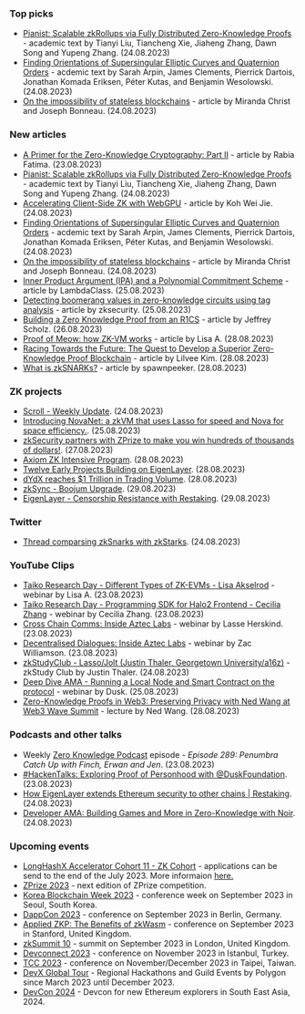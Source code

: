 ### Top picks
* [Pianist: Scalable zkRollups via Fully Distributed Zero-Knowledge Proofs](https://eprint.iacr.org/2023/1271.pdf) - academic text by Tianyi Liu, Tiancheng Xie, Jiaheng Zhang, Dawn Song and Yupeng Zhang. (24.08.2023)
* [Finding Orientations of Supersingular Elliptic Curves and Quaternion Orders](https://eprint.iacr.org/2023/1268.pdf) - acdemic text by Sarah Arpin, James Clements, Pierrick Dartois, Jonathan Komada Eriksen, Péter Kutas, and Benjamin Wesolowski. (24.08.2023)
* [On the impossibility of stateless blockchains](https://a16zcrypto.com/posts/article/on-the-impossibility-of-stateless-blockchains/) - article by Miranda Christ and Joseph Bonneau. (24.08.2023)

### New articles 
* [A Primer for the Zero-Knowledge Cryptography: Part II](https://medium.com/@rabiafatima/a-primer-for-the-zero-knowledge-cryptography-part-ii-ecc0199d0a56) - article by Rabia Fatima. (23.08.2023)
* [Pianist: Scalable zkRollups via Fully Distributed Zero-Knowledge Proofs](https://eprint.iacr.org/2023/1271.pdf) - academic text by Tianyi Liu, Tiancheng Xie, Jiaheng Zhang, Dawn Song and Yupeng Zhang. (24.08.2023)
* [Accelerating Client-Side ZK with WebGPU](https://geometry.xyz/notebook/accelerating-client-side-zk-with-webgpu) - article by Koh Wei Jie. (24.08.2023)
* [Finding Orientations of Supersingular Elliptic Curves and Quaternion Orders](https://eprint.iacr.org/2023/1268.pdf) - acdemic text by Sarah Arpin, James Clements, Pierrick Dartois, Jonathan Komada Eriksen, Péter Kutas, and Benjamin Wesolowski. (24.08.2023)
* [On the impossibility of stateless blockchains](https://a16zcrypto.com/posts/article/on-the-impossibility-of-stateless-blockchains/) - article by Miranda Christ and Joseph Bonneau. (24.08.2023)
* [Inner Product Argument (IPA) and a Polynomial Commitment Scheme](https://blog.lambdaclass.com/ipa-and-a-polynomial-commitment-scheme/) - article by LambdaClass. (25.08.2023)
* [Detecting boomerang values in zero-knowledge circuits using tag analysis](https://www.zksecurity.xyz/blog/posts/boomerang/) - article by zksecurity. (25.08.2023)
* [Building a Zero Knowledge Proof from an R1CS](https://www.rareskills.io/post/r1cs-zkp) - article by Jeffrey Scholz. (26.08.2023)
* [Proof of Meow: how ZK-VM works](https://taiko.mirror.xyz/Q0J6JmeXwTrBhK3mQRVa4NU2TzCtyDzTrjnGR8VWGOE) - article by Lisa A. (28.08.2023)
* [Racing Towards the Future: The Quest to Develop a Superior Zero-Knowledge Proof Blockchain](https://medium.com/@lilvee.kim/racing-towards-the-future-the-quest-to-develop-a-superior-zero-knowledge-proof-blockchain-6dd8dcc842d7) - article by Lilvee Kim. (28.08.2023)
* [What is zkSNARKs?](https://medium.com/@mortywilshere9/what-is-zksnarks-db80c6be2d0c) - article by spawnpeeker. (28.08.2023)

### ZK projects
* [Scroll - Weekly Update](https://twitter.com/Scroll_ZKP/status/1695231512344760740). (24.08.2023)
* [Introducing NovaNet: a zkVM that uses Lasso for speed and Nova for space efficiency.](https://blog.icme.io/introducing-novanet/). (25.08.2023)
* [zkSecurity partners with ZPrize to make you win hundreds of thousands of dollars!](https://www.zksecurity.xyz/blog/posts/zprize/). (27.08.2023)
* [Axiom ZK Intensive Program](https://www.axiom.xyz/blog/zk-intensive). (28.08.2023)
* [Twelve Early Projects Building on EigenLayer](https://www.blog.eigenlayer.xyz/twelve-early-projects-building-on-eigenlayer/). (28.08.2023)
* [dYdX reaches $1 Trillion in Trading Volume](https://dydx.exchange/blog/1trillion-trading-volume). (28.08.2023)
* [zkSync - Boojum Upgrade](https://twitter.com/TheDeFISaint/status/1696473287151284348). (29.08.2023)
* [EigenLayer - Censorship Resistance with Restaking](https://www.blog.eigenlayer.xyz/censorship-resistance-with-restaking/). (29.08.2023)

### Twitter
* [Thread comparsing zkSnarks with zkStarks](https://twitter.com/DGClub_/status/1694747970258760002). (24.08.2023)

### YouTube Clips
* [Taiko Research Day - Different Types of ZK-EVMs - Lisa Akselrod](https://www.youtube.com/watch?v=eY13S8uGYbA) - webinar by Lisa A. (23.08.2023)
* [Taiko Research Day - Programming SDK for Halo2 Frontend - Cecilia Zhang](https://www.youtube.com/watch?v=GErNykWQAxY) - webinar by Cecilia Zhang. (23.08.2023)
* [Cross Chain Comms: Inside Aztec Labs](https://www.youtube.com/watch?v=DNKMQqR7VRI) - webinar by Lasse Herskind. (23.08.2023)
* [Decentralised Dialogues: Inside Aztec Labs](https://www.youtube.com/watch?v=eCgJDWDYlfo) - webinar by Zac Williamson. (23.08.2023)
* [zkStudyClub - Lasso/Jolt (Justin Thaler, Georgetown University/a16z)](https://www.youtube.com/watch?v=Q9t3ALjpRwk) - zkStudy Club by Justin Thaler. (24.08.2023)
* [Deep Dive AMA - Running a Local Node and Smart Contract on the protocol](https://www.youtube.com/watch?v=1iLeLNq_M1c) - webinar by Dusk. (25.08.2023)
* [Zero-Knowledge Proofs in Web3: Preserving Privacy with Ned Wang at Web3 Wave Summit](https://www.youtube.com/watch?v=8aiXCrbQxfI) - lecture by Ned Wang. (28.08.2023)

### Podcasts and other talks
* Weekly [Zero Knowledge Podcast](https://zeroknowledge.fm/289-2/) episode - *Episode 289: Penumbra Catch Up with Finch, Erwan and Jen*. (23.08.2023)
* [#HackenTalks: Exploring Proof of Personhood with @DuskFoundation](https://twitter.com/DuskFoundation/status/1694348366065352943). (23.08.2023)
* [How EigenLayer extends Ethereum security to other chains | Restaking](https://twitter.com/blocknative/status/1693674389714370863). (24.08.2023) 
* [Developer AMA: Building Games and More in Zero-Knowledge with Noir](https://twitter.com/aztecnetwork/status/1694771597880742050). (24.08.2023)

### Upcoming events
* [LongHashX Accelerator Cohort 11 - ZK Cohort](https://longhashventures.typeform.com/ZKCohort?typeform-source=t.co) - applications can be send to the end of the July 2023. More informaion [here.](https://www.longhash.vc/accelerator/zk-accelerator/)
* [ZPrize 2023](https://www.zprize.io/blog/announcing-zprize-2023) - next edition of ZPrize competition.
* [Korea Blockchain Week 2023](https://koreablockchainweek.com/) - conference week on September 2023 in Seoul, South Korea. 
* [DappCon 2023](https://www.dappcon.io/#about) - conference on September 2023 in Berlin, Germany.
* [Applied ZKP: The Benefits of zkWasm](https://law.stanford.edu/codex-the-stanford-center-for-legal-informatics/projects/zero-knowledge-cryptography/) - conference on September 2023 in Stanford, United Kingdom.
* [zkSummit 10](https://www.zksummit.com/) - summit on September 2023 in London, United Kingdom.
* [Devconnect 2023](https://devconnect.org/) - conference on November 2023 in Istanbul, Turkey.
* [TCC 2023](https://tcc.iacr.org/2023/) - conference on November/December 2023 in Taipei, Taiwan.
* [DevX Global Tour](https://polygon.technology/blog/polygon-labs-announces-devx-global-tour) - Regional Hackathons and Guild Events by Polygon since March 2023 until December 2023.
* [DevCon 2024](https://devcon.org/) - Devcon for new Ethereum explorers in South East Asia, 2024.
